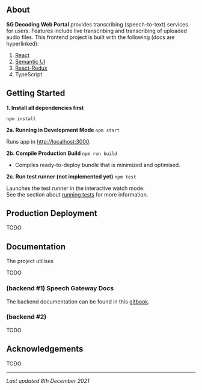 ## About

**SG Decoding Web Portal** provides transcribing (speech-to-text) services for users. Features include live transcribing and transcribing of uploaded audio files. This frontend project is built with the following (docs are hyperlinked):

1. [React](https://reactjs.org/docs/getting-started.html)
2. [Semantic UI](https://react.semantic-ui.com/)
3. [React-Redux](https://react-redux.js.org/introduction/getting-started)
4. TypeScript

## Getting Started

**1. Install all dependencies first**

`npm install`

**2a. Running in Development Mode**
 `npm start`

Runs app in [http://localhost:3000](http://localhost:3000).

**2b. Compile Production Build**
`npm run build`

- Compiles ready-to-deploy bundle that is minimized and optimised.

**2c. Run test runner (not implemented yet)**
 `npm test`

Launches the test runner in the interactive watch mode.\
See the section about [running tests](https://facebook.github.io/create-react-app/docs/running-tests) for more information.


## Production Deployment

TODO


## Documentation

The project utilises 

TODO



### (backend #1) Speech Gateway Docs

The backend documentation can be found in this [gitbook](https://speech-ntu.gitbook.io/speech-gateway/).

### (backend #2) 

TODO


## Acknowledgements

TODO 

---
*Last updated 8th December 2021*